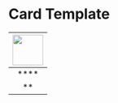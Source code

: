 # Card Template

| <img src="../../../images/card-icons/imageid.png" height="60" /> |
|:---:|
| **** |
| ** |
